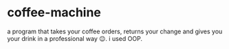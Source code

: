 # coffee-machine
a program that takes your coffee orders, returns your change and gives you your drink 
in a professional way 😉.
i used OOP.
